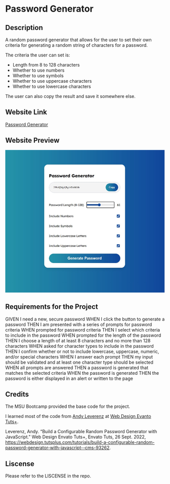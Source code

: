 # Password Generator

## Description 

A random password generator that allows for the user to set their own criteria for generating a random string of characters for a password. 

The criteria the user can set is: 
- Length from 8 to 128 characters
- Whether to use numbers
- Whether to use symbols
- Whether to use uppercase characters
- Whether to use lowercase characters

The user can also copy the result and save it somewhere else.

## Website Link

[Password Generator](https://roamingheart.github.io/pass-gen/)

## Website Preview

![A Preview of the Website](./assets/images/pass-preview.jpg)

## Requirements for the Project

GIVEN I need a new, secure password
WHEN I click the button to generate a password
THEN I am presented with a series of prompts for password criteria
WHEN prompted for password criteria
THEN I select which criteria to include in the password
WHEN prompted for the length of the password
THEN I choose a length of at least 8 characters and no more than 128 characters
WHEN asked for character types to include in the password
THEN I confirm whether or not to include lowercase, uppercase, numeric, and/or special characters
WHEN I answer each prompt
THEN my input should be validated and at least one character type should be selected
WHEN all prompts are answered
THEN a password is generated that matches the selected criteria
WHEN the password is generated
THEN the password is either displayed in an alert or written to the page


## Credits

The MSU Bootcamp provided the base code for the project.

I learned most of the code from [Andy Leverenz](https://tutsplus.com/authors/andy-leverenz?_ga=2.166433662.1971619009.1681630444-1242380265.1681630444) at [Web Design Evanto Tuts+](https://webdesign.tutsplus.com/tutorials/build-a-configurable-random-password-generator-with-javascript--cms-93262).

Leverenz, Andy. “Build a Configurable Random Password Generator with JavaScript.” Web Design Envato Tuts+, Envato Tuts, 26 Sept. 2022, https://webdesign.tutsplus.com/tutorials/build-a-configurable-random-password-generator-with-javascript--cms-93262. 

## Liscense 
Please refer to the LISCENSE in the repo.
